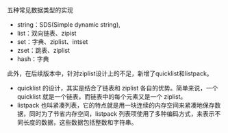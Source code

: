 五种常见数据类型的实现
- string：SDS(Simple dynamic string), 
- list：双向链表、zipist
- set：字典、ziplist、intset
- zset：跳表、ziplist
- hash：字典

此外，在后续版本中，针对ziplist设计上的不足，新增了quicklist和listpack。

- quicklist 的设计，其实是结合了链表和 ziplist 各自的优势。简单来说，一个 quicklist 就是一个链表，而链表中的每个元素又是一个 ziplist。
- listpack 也叫紧凑列表，它的特点就是用一块连续的内存空间来紧凑地保存数据，同时为了节省内存空间，listpack 列表项使用了多种编码方式，来表示不同长度的数据，这些数据包括整数和字符串。